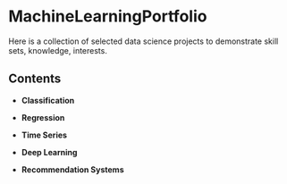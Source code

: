 # MachineLearningPortfolio
Here is a collection of selected data science projects to demonstrate skill sets, knowledge, interests.

## Contents

- **Classification**

- **Regression**

- **Time Series**

- **Deep Learning**

- **Recommendation Systems** 
